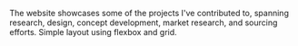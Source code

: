  The website showcases some of the projects I've contributed to,
              spanning research, design, concept development, market research,
              and sourcing efforts. Simple layout using flexbox and grid.

         
